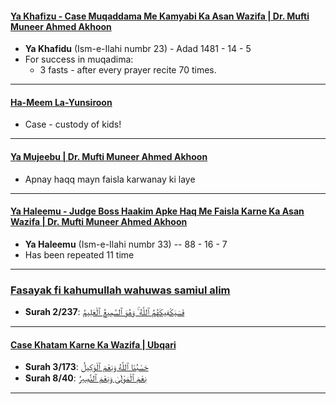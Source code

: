 #### [Ya Khafizu - Case Muqaddama Me Kamyabi Ka Asan Wazifa | Dr. Mufti Muneer Ahmed Akhoon](https://www.youtube.com/watch?v=dcC7ZHResj8)
* __Ya Khafidu__ (Ism-e-Ilahi numbr 23) - Adad 1481 - 14 - 5
* For success in muqadima:
  * 3 fasts - after every prayer recite 70 times.

***

#### [Ha-Meem La-Yunsiroon](https://www.youtube.com/shorts/ELSrBfUGWmQ)
* Case - custody of kids!
  
*** 

#### [Ya Mujeebu | Dr. Mufti Muneer Ahmed Akhoon](https://www.youtube.com/shorts/vAJLp2QyB80)
* Apnay haqq mayn faisla karwanay ki laye

***

#### [Ya Haleemu - Judge Boss Haakim Apke Haq Me Faisla Karne Ka Asan Wazifa | Dr. Mufti Muneer Ahmed Akhoon](https://www.youtube.com/watch?v=cD6xSJb27rU)
* __Ya Haleemu__ (Ism-e-Ilahi numbr 33) -- 88 - 16 - 7
* Has been repeated 11 time

***

### [Fasayak fi kahumullah wahuwas samiul alim ](https://www.youtube.com/shorts/ZBf4nD5KXRk)
* __Surah 2/237__: [فَسَيَكْفِيكَهُمُ ٱللَّهُ ۚ وَهُوَ ٱلسَّمِيعُ ٱلْعَلِيمُ](https://quran.com/2/137)

***

#### [Case Khatam Karne Ka Wazifa | Ubqari](https://www.youtube.com/watch?v=k9hFy2xKzA8)
* __Surah 3/173__: [حَسْبُنَا ٱللَّهُ وَنِعْمَ ٱلْوَكِيلُ](https://quran.com/3/173)
* __Surah 8/40__: [نِعْمَ ٱلْمَوْلَىٰ وَنِعْمَ ٱلنَّصِيرُ](https://quran.com/4/40)

***
